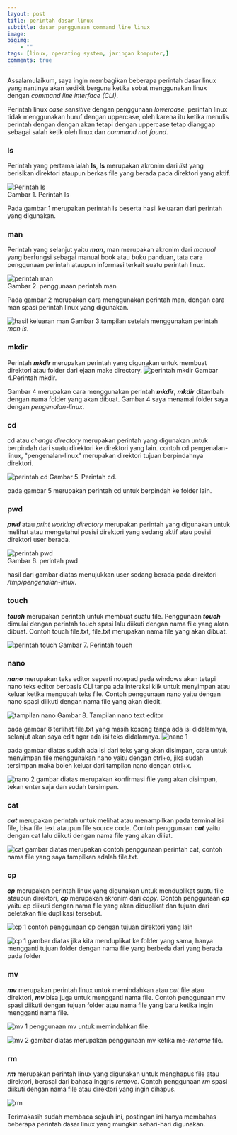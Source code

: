 ```yaml
---
layout: post
title: perintah dasar linux
subtitle: dasar penggunaan command line linux
image: 
bigimg: 
    - ""
tags: [linux, operating system, jaringan komputer,]
comments: true
---
```


Assalamulaikum, saya ingin membagikan beberapa perintah dasar linux yang nantinya akan sedikit berguna ketika sobat menggunakan linux dengan *command line interface (CLI)*.

Perintah linux *case sensitive* dengan penggunaan *lowercase*, perintah linux tidak menggunakan huruf dengan uppercase, oleh karena itu ketika menulis perintah dengan dengan akan tetapi dengan uppercase tetap dianggap sebagai salah ketik oleh linux dan *command not found*.

### ls
Perintah yang pertama ialah **ls**, **ls** merupakan akronim dari *list* yang berisikan direktori ataupun berkas file yang berada pada direktori yang aktif.

![Perintah ls](../img/perintah-linux/Screenshot_20220226_125217.png)  
Gambar 1. Perintah ls

Pada gambar 1 merupakan perintah ls beserta hasil keluaran dari perintah yang digunakan.

### man
Perintah yang selanjut yaitu ***man***, man merupakan akronim dari *manual* yang berfungsi sebagai manual book atau buku panduan, tata cara penggunaan perintah ataupun informasi terkait suatu perintah linux.

![perintah man](../img/perintah-linux/Screenshot_20220226_125915.png)   
Gambar 2. penggunaan perintah man

Pada gambar 2 merupakan cara menggunakan perintah man, dengan cara man spasi perintah linux yang digunakan.

![hasil keluaran man](../img/perintah-linux/Screenshot_20220226_125855.png) 
Gambar 3.tampilan setelah menggunakan perintah *man ls*.

### mkdir
Perintah ***mkdir*** merupakan perintah yang digunakan untuk membuat direktori atau folder dari ejaan make directory.
![perintah mkdir](../img/perintah-linux/Screenshot_20220226_161013.png) 
Gambar 4.Perintah mkdir.

Gambar 4 merupakan cara menggunakan perintah ***mkdir***, ***mkdir*** ditambah dengan nama folder yang akan dibuat. Gambar 4 saya menamai folder saya dengan *pengenalan-linux*.


### cd
cd atau *change directory* merupakan perintah yang digunakan untuk berpindah dari suatu direktori ke direktori yang lain. contoh cd pengenalan-linux, "pengenalan-linux" merupakan direktori tujuan berpindahnya direktori.

![perintah cd](../img/perintah-linux/Screenshot_20220226_172619.png) 
Gambar 5. Perintah cd.

pada gambar 5 merupakan perintah cd untuk berpindah ke folder lain.

### pwd
***pwd*** atau *print working directory* merupakan perintah yang digunakan untuk melihat atau mengetahui posisi direktori yang sedang aktif atau posisi direktori user berada.

![perintah pwd](../img/perintah-linux/Screenshot_20220226_190717.png)  
Gambar 6. perintah pwd

hasil dari gambar diatas menujukkan user sedang berada pada direktori */tmp/pengenalan-linux*.

### touch
***touch*** merupakan perintah untuk membuat suatu file. Penggunaan ***touch*** dimulai dengan perintah touch spasi lalu diikuti dengan nama file yang akan dibuat. Contoh touch file.txt, file.txt merupakan nama file yang akan dibuat.

![perintah touch](../img/perintah-linux/Screenshot_20220226_192646.png) 
Gambar 7. Perintah touch

### nano
***nano*** merupakan teks editor seperti notepad pada windows akan tetapi nano teks editor berbasis CLI tanpa ada interaksi klik untuk menyimpan atau keluar ketika mengubah teks file. Contoh penggunaan nano yaitu dengan nano spasi diikuti dengan nama file yang akan diedit.

![tampilan nano](../img/perintah-linux/Screenshot_20220226_193422.png) 
Gambar 8. Tampilan nano text editor

pada gambar 8 terlihat file.txt yang masih kosong tanpa ada isi didalamnya, selanjut akan saya edit agar ada isi teks didalamnya.
![nano 1](../img/perintah-linux/Screenshot_20220226_193602.png) 

pada gambar diatas sudah ada isi dari teks yang akan disimpan, cara untuk menyimpan file menggunakan nano yaitu dengan ctrl+o, jika sudah tersimpan maka boleh keluar dari tampilan nano dengan ctrl+x.

![nano 2](../img/perintah-linux/Screenshot_20220226_193729.png) 
gambar diatas merupakan konfirmasi file yang akan disimpan, tekan enter saja dan sudah tersimpan.


### cat
***cat*** merupakan perintah untuk melihat atau menampilkan pada terminal isi file, bisa file text ataupun file source code. Contoh penggunaan ***cat*** yaitu dengan cat lalu diikuti dengan nama file yang akan diliat.

![cat](../img/perintah-linux/Screenshot_20220228_135215.png) 
gambar diatas merupakan contoh penggunaan perintah cat, contoh nama file yang saya tampilkan adalah file.txt.

### cp
***cp*** merupakan perintah linux yang digunakan untuk menduplikat suatu file ataupun direktori, ***cp*** merupakan akronim dari *copy*. Contoh penggunaan ***cp*** yaitu cp diikuti dengan nama file yang akan diduplikat
dan tujuan dari peletakan file duplikasi tersebut.

![cp 1](../img/perintah-linux/Screenshot_20220228_135642.png) 
contoh penggunaan cp dengan tujuan direktori yang lain

![cp 1](../img/perintah-linux/Screenshot_20220228_135616.png) 
gambar diatas jika kita menduplikat ke folder yang sama, hanya mengganti tujuan folder dengan nama file yang berbeda dari yang berada pada folder

### mv
***mv*** merupakan perintah linux untuk memindahkan atau *cut* file atau direktori, ***mv*** bisa juga untuk mengganti nama file. Contoh penggunaan mv spasi diikuti dengan tujuan folder atau nama file yang baru ketika ingin mengganti nama file.

![mv 1](../img/perintah-linux/Screenshot_20220228_142044.png) 
penggunaan mv untuk memindahkan file.

![mv 2](../img/perintah-linux/Screenshot_20220228_142026.png) 
gambar diatas merupakan penggunaan mv ketika me-*rename* file.


### rm
***rm*** merupakan perintah linux yang digunakan untuk menghapus file atau direktori, berasal dari bahasa inggris *remove*. Contoh penggunaan *rm* spasi diikuti dengan nama file atau direktori yang ingin dihapus.

![rm](../img/perintah-linux/Screenshot_20220228_151911.png) 



Terimakasih sudah membaca sejauh ini, postingan ini hanya membahas beberapa perintah dasar linux yang mungkin sehari-hari digunakan.






